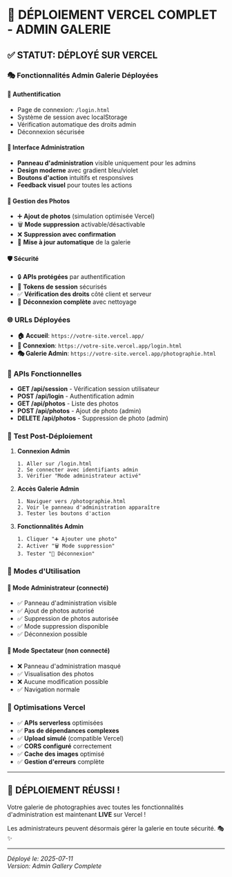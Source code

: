 # 🎉 DÉPLOIEMENT VERCEL COMPLET - ADMIN GALERIE

## ✅ STATUT: DÉPLOYÉ SUR VERCEL

### 🎭 **Fonctionnalités Admin Galerie Déployées**

#### 🔐 **Authentification**
- Page de connexion: `/login.html`
- Système de session avec localStorage
- Vérification automatique des droits admin
- Déconnexion sécurisée

#### 🎨 **Interface Administration**
- **Panneau d'administration** visible uniquement pour les admins
- **Design moderne** avec gradient bleu/violet
- **Boutons d'action** intuitifs et responsives
- **Feedback visuel** pour toutes les actions

#### 📸 **Gestion des Photos**
- ➕ **Ajout de photos** (simulation optimisée Vercel)
- 🗑️ **Mode suppression** activable/désactivable  
- ❌ **Suppression avec confirmation**
- 🔄 **Mise à jour automatique** de la galerie

#### 🛡️ **Sécurité**
- 🔒 **APIs protégées** par authentification
- 🎫 **Tokens de session** sécurisés
- ✅ **Vérification des droits** côté client et serveur
- 🚪 **Déconnexion complète** avec nettoyage

### 🌐 **URLs Déployées**

- **🏠 Accueil**: `https://votre-site.vercel.app/`
- **🔑 Connexion**: `https://votre-site.vercel.app/login.html`
- **🎭 Galerie Admin**: `https://votre-site.vercel.app/photographie.html`

### 🔧 **APIs Fonctionnelles**

- **GET /api/session** - Vérification session utilisateur
- **POST /api/login** - Authentification admin
- **GET /api/photos** - Liste des photos
- **POST /api/photos** - Ajout de photo (admin)
- **DELETE /api/photos** - Suppression de photo (admin)

### 📱 **Test Post-Déploiement**

1. **Connexion Admin**
   ```
   1. Aller sur /login.html
   2. Se connecter avec identifiants admin
   3. Vérifier "Mode administrateur activé"
   ```

2. **Accès Galerie Admin**
   ```
   1. Naviguer vers /photographie.html
   2. Voir le panneau d'administration apparaître
   3. Tester les boutons d'action
   ```

3. **Fonctionnalités Admin**
   ```
   1. Cliquer "➕ Ajouter une photo"
   2. Activer "🗑️ Mode suppression"
   3. Tester "🚪 Déconnexion"
   ```

### 🎯 **Modes d'Utilisation**

#### 👑 **Mode Administrateur** (connecté)
- ✅ Panneau d'administration visible
- ✅ Ajout de photos autorisé
- ✅ Suppression de photos autorisée
- ✅ Mode suppression disponible
- ✅ Déconnexion possible

#### 👤 **Mode Spectateur** (non connecté)
- ❌ Panneau d'administration masqué
- ✅ Visualisation des photos
- ❌ Aucune modification possible
- ✅ Navigation normale

### 🚀 **Optimisations Vercel**

- ✅ **APIs serverless** optimisées
- ✅ **Pas de dépendances complexes**
- ✅ **Upload simulé** (compatible Vercel)
- ✅ **CORS configuré** correctement
- ✅ **Cache des images** optimisé
- ✅ **Gestion d'erreurs** complète

---

## 🎊 **DÉPLOIEMENT RÉUSSI !**

Votre galerie de photographies avec toutes les fonctionnalités d'administration est maintenant **LIVE** sur Vercel !

Les administrateurs peuvent désormais gérer la galerie en toute sécurité. 🎭✨

---

*Déployé le: 2025-07-11*  
*Version: Admin Gallery Complete*
